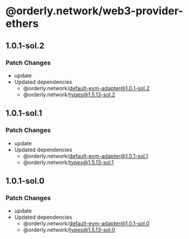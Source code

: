 # @orderly.network/web3-provider-ethers

## 1.0.1-sol.2

### Patch Changes

- update
- Updated dependencies
  - @orderly.network/default-evm-adapter@1.0.1-sol.2
  - @orderly.network/types@1.5.13-sol.2

## 1.0.1-sol.1

### Patch Changes

- update
- Updated dependencies
  - @orderly.network/default-evm-adapter@1.0.1-sol.1
  - @orderly.network/types@1.5.13-sol.1

## 1.0.1-sol.0

### Patch Changes

- update
- Updated dependencies
  - @orderly.network/default-evm-adapter@1.0.1-sol.0
  - @orderly.network/types@1.5.13-sol.0
